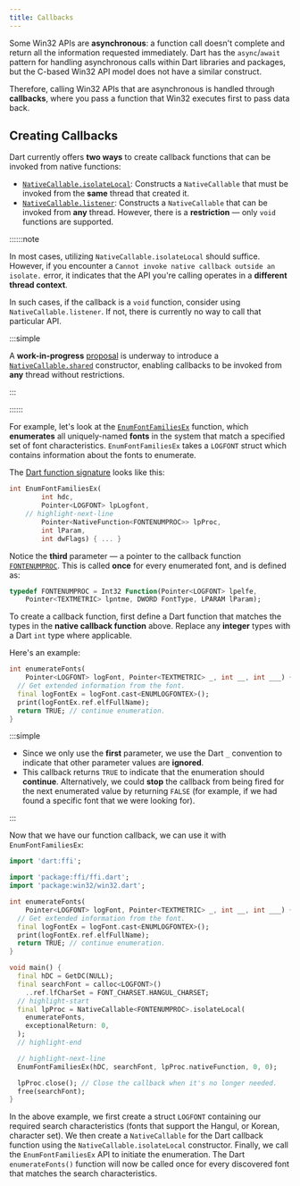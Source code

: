```yaml
---
title: Callbacks
---
```


Some Win32 APIs are **asynchronous**: a function call doesn't complete and
return all the information requested immediately. Dart has the `async`/`await`
pattern for handling asynchronous calls within Dart libraries and packages, but
the C-based Win32 API model does not have a similar construct.

Therefore, calling Win32 APIs that are asynchronous is handled through
**callbacks**, where you pass a function that Win32 executes first to pass data
back.

## Creating Callbacks

Dart currently offers **two ways** to create callback functions that can be
invoked from native functions:

- [`NativeCallable.isolateLocal`][NativeCallable.isolateLocal]: Constructs a
  `NativeCallable` that must be invoked from the **same** thread that created
  it.
- [`NativeCallable.listener`][NativeCallable.listener]: Constructs a
  `NativeCallable` that can be invoked from **any** thread. However, there is a
  **restriction** — only `void` functions are supported.

::::::note

In most cases, utilizing `NativeCallable.isolateLocal` should suffice. However,
if you encounter a `Cannot invoke native callback outside an isolate.` error, it
indicates that the API you're calling operates in a **different thread
context**.

In such cases, if the callback is a `void` function, consider using
`NativeCallable.listener`. If not, there is currently no way to call that
particular API.

:::simple

A **work-in-progress** [proposal] is underway to introduce a
[`NativeCallable.shared`][NativeCallable.shared] constructor, enabling callbacks
to be invoked from **any** thread without restrictions.

:::

::::::

For example, let's look at the [`EnumFontFamiliesEx`][EnumFontFamiliesEx]
function, which **enumerates** all uniquely-named **fonts** in the system that
match a specified set of font characteristics. `EnumFontFamiliesEx` takes a
`LOGFONT` struct which contains information about the fonts to enumerate.

The [Dart function signature] looks like this:

```dart
int EnumFontFamiliesEx(
        int hdc,
        Pointer<LOGFONT> lpLogfont,
    // highlight-next-line
        Pointer<NativeFunction<FONTENUMPROC>> lpProc,
        int lParam,
        int dwFlags) { ... }
```

Notice the **third** parameter — a pointer to the callback function
[`FONTENUMPROC`][FONTENUMPROC]. This is called **once** for every enumerated
font, and is defined as:

```dart
typedef FONTENUMPROC = Int32 Function(Pointer<LOGFONT> lpelfe,
    Pointer<TEXTMETRIC> lpntme, DWORD FontType, LPARAM lParam);
```

To create a callback function, first define a Dart function that matches the
types in the **native callback function** above. Replace any **integer** types
with a Dart `int` type where applicable.

Here's an example:

```dart
int enumerateFonts(
    Pointer<LOGFONT> logFont, Pointer<TEXTMETRIC> _, int __, int ___) {
  // Get extended information from the font.
  final logFontEx = logFont.cast<ENUMLOGFONTEX>();
  print(logFontEx.ref.elfFullName);
  return TRUE; // continue enumeration.
}
```

:::simple

- Since we only use the **first** parameter, we use the Dart `_` convention to
  indicate that other parameter values are **ignored**.
- This callback returns `TRUE` to indicate that the enumeration should
  **continue**. Alternatively, we could **stop** the callback from being fired
  for the next enumerated value by returning `FALSE` (for example, if we had
  found a specific font that we were looking for).

:::

Now that we have our function callback, we can use it with `EnumFontFamiliesEx`:

```dart title="fonts.dart"
import 'dart:ffi';

import 'package:ffi/ffi.dart';
import 'package:win32/win32.dart';

int enumerateFonts(
    Pointer<LOGFONT> logFont, Pointer<TEXTMETRIC> _, int __, int ___) {
  // Get extended information from the font.
  final logFontEx = logFont.cast<ENUMLOGFONTEX>();
  print(logFontEx.ref.elfFullName);
  return TRUE; // continue enumeration.
}

void main() {
  final hDC = GetDC(NULL);
  final searchFont = calloc<LOGFONT>()
    ..ref.lfCharSet = FONT_CHARSET.HANGUL_CHARSET;
  // highlight-start
  final lpProc = NativeCallable<FONTENUMPROC>.isolateLocal(
    enumerateFonts,
    exceptionalReturn: 0,
  );
  // highlight-end

  // highlight-next-line
  EnumFontFamiliesEx(hDC, searchFont, lpProc.nativeFunction, 0, 0);

  lpProc.close(); // Close the callback when it's no longer needed.
  free(searchFont);
}
```

In the above example, we first create a struct `LOGFONT` containing our required
search characteristics (fonts that support the Hangul, or Korean, character
set). We then create a `NativeCallable` for the Dart callback function using the
`NativeCallable.isolateLocal` constructor. Finally, we call the
`EnumFontFamiliesEx` API to initiate the enumeration. The Dart
`enumerateFonts()` function will now be called once for every discovered font
that matches the search characteristics.

<CommonViewSourceCode href="https://github.com/halildurmus/win32/blob/main/examples/fonts.dart" />

[Dart function signature]: https://pub.dev/documentation/win32/latest/win32/EnumFontFamiliesEx.html
[EnumFontFamiliesEx]: https://learn.microsoft.com/windows/win32/api/wingdi/nf-wingdi-enumfontfamiliesexw
[FONTENUMPROC]: https://pub.dev/documentation/win32/latest/win32/FONTENUMPROC.html
[NativeCallable.isolateLocal]: https://api.dart.dev/stable/dart-ffi/NativeCallable/NativeCallable.isolateLocal.html
[NativeCallable.listener]: https://api.dart.dev/stable/dart-ffi/NativeCallable/NativeCallable.listener.html
[NativeCallable.shared]: https://github.com/dart-lang/language/blob/main/working/333%20-%20shared%20memory%20multithreading/proposal.md#upgrading-dartffi
[proposal]: https://github.com/dart-lang/language/blob/main/working/333%20-%20shared%20memory%20multithreading/proposal.md

